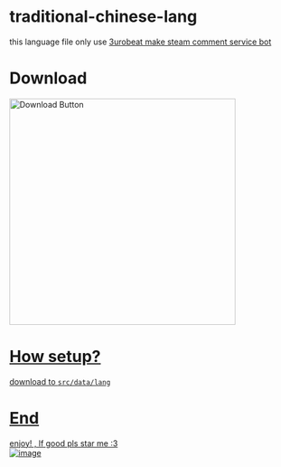 # traditional-chinese-lang
this language file only use [3urobeat make steam comment service bot](https://github.com/3urobeat/steam-comment-service-bot)<br>
# Download
<a href="https://github.com/Tira-tw/traditional-chinese-lang/releases">
<img src="https://github.com/Tira-tw/traditional-chinese-lang/assets/64715639/c2ef2722-cded-45f4-8a7b-64cb153a83e5" alt="Download Button" width="400" height="auto" align="center"> <br>
  
# How setup?

download to `src/data/lang`<br>
# End
enjoy! , lf good pls star me :3 <br>
![image](https://github.com/Tira-tw/traditional-chinese-lang/assets/64715639/728a9823-b6c8-4aa6-9284-d5c860197c19)

